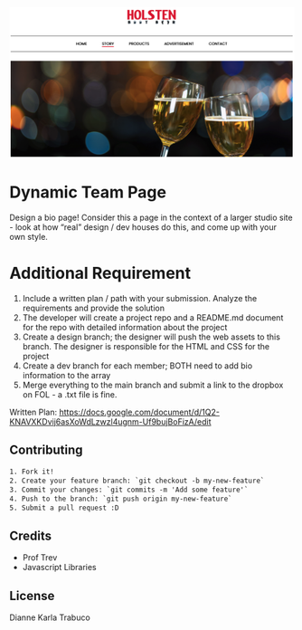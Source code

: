 ![AboutPage](images/AboutPage.png "About Page")

# Dynamic Team Page

Design a bio page! Consider this a page in the context of a larger studio site - look at how “real”
design / dev houses do this, and come up with your own style.

# Additional Requirement
1. Include a written plan / path with your submission. Analyze the requirements
and provide the solution
2. The developer will create a project repo and a README.md document for the repo with
detailed information about the project
3. Create a design branch; the designer will push the web assets to this branch. The
designer is responsible for the HTML and CSS for the project
4. Create a dev branch for each member; BOTH need to add bio information to the array
5. Merge everything to the main branch and submit a link to the dropbox on FOL - a .txt
file is fine.

Written Plan: https://docs.google.com/document/d/1Q2-KNAVXKDvij6asXoWdLzwzl4ugnm-Uf9bujBoFizA/edit

## Contributing

	1. Fork it!
	2. Create your feature branch: `git checkout -b my-new-feature`
	3. Commit your changes: `git commits -m 'Add some feature'`
	4. Push to the branch: `git push origin my-new-feature`
	5. Submit a pull request :D

## Credits

* Prof Trev
* Javascript Libraries

## License
Dianne Karla Trabuco
